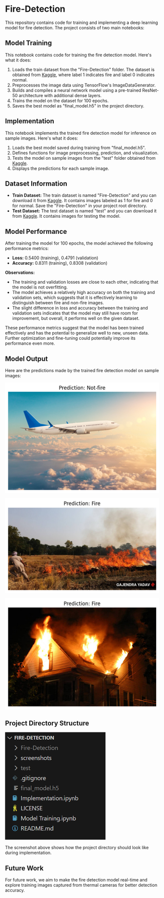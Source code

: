 # Fire-Detection

This repository contains code for training and implementing a deep learning model for fire detection. The project consists of two main notebooks:

## Model Training

This notebook contains code for training the fire detection model. Here's what it does:

1. Loads the train dataset from the "Fire-Detection" folder. The dataset is obtained from [Kaggle](https://www.kaggle.com/datasets/atulyakumar98/test-dataset), where label 1 indicates fire and label 0 indicates normal.
2. Preprocesses the image data using TensorFlow's ImageDataGenerator.
3. Builds and compiles a neural network model using a pre-trained ResNet-50 architecture with additional dense layers.
4. Trains the model on the dataset for 100 epochs.
5. Saves the best model as "final_model.h5" in the project directory.

## Implementation

This notebook implements the trained fire detection model for inference on sample images. Here's what it does:

1. Loads the best model saved during training from "final_model.h5".
2. Defines functions for image preprocessing, prediction, and visualization.
3. Tests the model on sample images from the "test" folder obtained from [Kaggle](https://www.kaggle.com/datasets/jvkchaitanya410/fireornot-firetestset).
4. Displays the predictions for each sample image.

## Dataset Information

- **Train Dataset:** The train dataset is named "Fire-Detection" and you can download it from [Kaggle](https://www.kaggle.com/datasets/atulyakumar98/test-dataset). It contains images labeled as 1 for fire and 0 for normal. Save the "Fire-Detection" in your project root directory.
- **Test Dataset:** The test dataset is named "test" and you can download it from [Kaggle](https://www.kaggle.com/datasets/jvkchaitanya410/fireornot-firetestset). It contains images for testing the model.

## Model Performance

After training the model for 100 epochs, the model achieved the following performance metrics:

- **Loss:** 0.5400 (training), 0.4791 (validation)
- **Accuracy:** 0.8311 (training), 0.8308 (validation)

**Observations:**
- The training and validation losses are close to each other, indicating that the model is not overfitting.
- The model achieves a relatively high accuracy on both the training and validation sets, which suggests that it is effectively learning to distinguish between fire and non-fire images.
- The slight difference in loss and accuracy between the training and validation sets indicates that the model may still have room for improvement, but overall, it performs well on the given dataset.

These performance metrics suggest that the model has been trained effectively and has the potential to generalize well to new, unseen data. Further optimization and fine-tuning could potentially improve its performance even more.

## Model Output

Here are the predictions made by the trained fire detection model on sample images:

![Output 1](screenshots/output-1.png)

![Output 2](screenshots/output-2.png)

![Output 3](screenshots/output-3.png)

## Project Directory Structure

![Project Directory](screenshots/project-directory.png)

The screenshot above shows how the project directory should look like during implementation.

## Future Work

For future work, we aim to make the fire detection model real-time and explore training images captured from thermal cameras for better detection accuracy.

